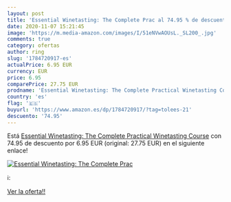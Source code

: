 ```yaml
---
layout: post
title: 'Essential Winetasting: The Complete Prac al 74.95 % de descuento'
date: 2020-11-07 15:21:45
image: 'https://m.media-amazon.com/images/I/51eNVwAOUsL._SL200_.jpg'
comments: true
category: ofertas
author: ring
slug: '1784720917-es'
actualPrice: 6.95 EUR
currency: EUR
price: 6.95
comparePrice: 27.75 EUR
prodname: 'Essential Winetasting: The Complete Practical Winetasting Course'
country: 'es'
flag: '🇪🇸'
buyurl: 'https://www.amazon.es/dp/1784720917/?tag=tolees-21'
descuento: '74.95'
---
```


Está [Essential Winetasting: The Complete Practical Winetasting Course](https://www.amazon.es/dp/1784720917/?tag=tolees-21) con 74.95 de descuento por 6.95 EUR (original: 27.75 EUR) en el siguiente enlace!

[![Essential Winetasting: The Complete Prac](https://m.media-amazon.com/images/I/51eNVwAOUsL._SL200_.jpg)](https://www.amazon.es/dp/1784720917/?tag=tolees-21)

ℹ️:


[Ver la oferta!!](https://www.amazon.es/dp/1784720917/?tag=tolees-21)
